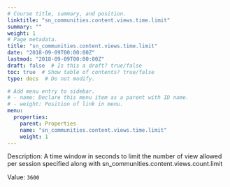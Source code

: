 ```yaml
---
# Course title, summary, and position.
linktitle: "sn_communities.content.views.time.limit"
summary: ""
weight: 1
# Page metadata.
title: "sn_communities.content.views.time.limit"
date: "2018-09-09T00:00:00Z"
lastmod: "2018-09-09T00:00:00Z"
draft: false  # Is this a draft? true/false
toc: true  # Show table of contents? true/false
type: docs  # Do not modify.

# Add menu entry to sidebar.
# - name: Declare this menu item as a parent with ID name.
# - weight: Position of link in menu.
menu:
  properties:
    parent: Properties
    name: "sn_communities.content.views.time.limit"
    weight: 1
---
```


Description: A time window in seconds to limit the number of view allowed per session specified along with sn_communities.content.views.count.limit


Value: `3600`